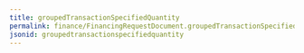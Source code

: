 ```yaml
---
title: groupedTransactionSpecifiedQuantity
permalink: finance/FinancingRequestDocument.groupedTransactionSpecifiedQuantity.html
jsonid: groupedtransactionspecifiedquantity
---
```

